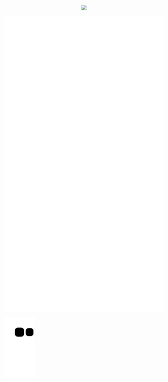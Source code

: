 <p align="center">
    <a href="discord://-/users/853058505649029190">
        <img src="https://lanyard-profile-readme.vercel.app/api/853058505649029190?bg=0000000&borderRadius=0&idleMessage=%20"/>
    </a>
</p>

<p align="center">
    <img src="https://raw.githubusercontent.com/xenos1337/xenos1337/main/github-metrics.svg" />
</p>

  ![Snake animation](https://github.com/rafaballerini/rafaballerini/blob/output/github-contribution-grid-snake.svg)
 
</div>
